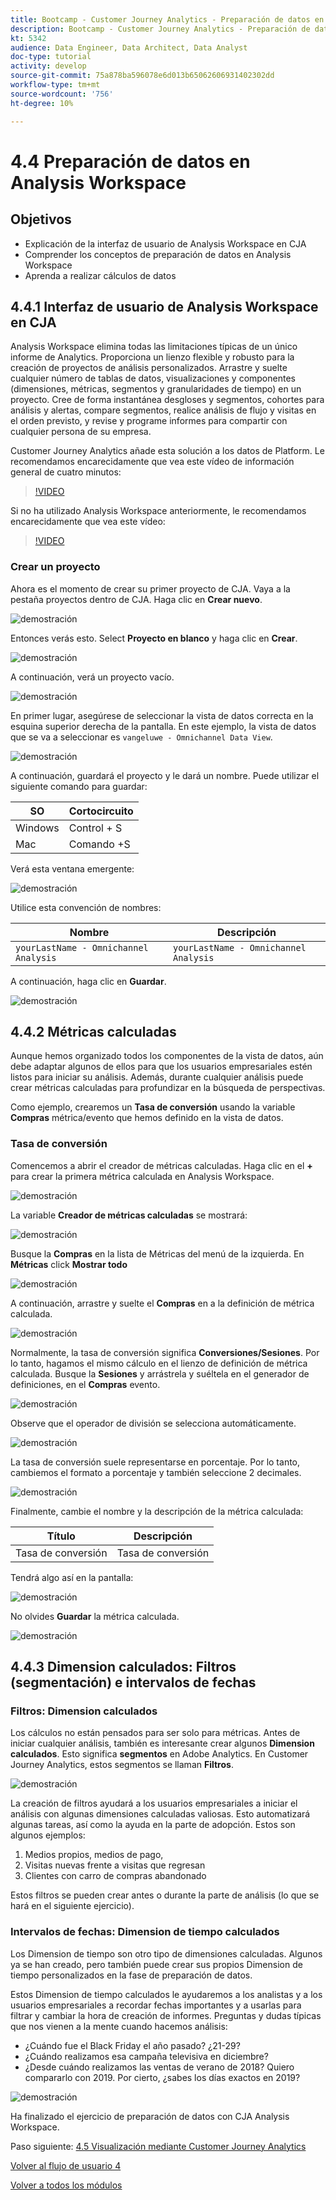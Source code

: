 ```yaml
---
title: Bootcamp - Customer Journey Analytics - Preparación de datos en Analysis Workspace - Brasil
description: Bootcamp - Customer Journey Analytics - Preparación de datos en Analysis Workspace - Brasil
kt: 5342
audience: Data Engineer, Data Architect, Data Analyst
doc-type: tutorial
activity: develop
source-git-commit: 75a878ba596078e6d013b65062606931402302dd
workflow-type: tm+mt
source-wordcount: '756'
ht-degree: 10%

---
```


# 4.4 Preparación de datos en Analysis Workspace

## Objetivos

- Explicación de la interfaz de usuario de Analysis Workspace en CJA
- Comprender los conceptos de preparación de datos en Analysis Workspace
- Aprenda a realizar cálculos de datos

## 4.4.1 Interfaz de usuario de Analysis Workspace en CJA

Analysis Workspace elimina todas las limitaciones típicas de un único informe de Analytics. Proporciona un lienzo flexible y robusto para la creación de proyectos de análisis personalizados. Arrastre y suelte cualquier número de tablas de datos, visualizaciones y componentes (dimensiones, métricas, segmentos y granularidades de tiempo) en un proyecto. Cree de forma instantánea desgloses y segmentos, cohortes para análisis y alertas, compare segmentos, realice análisis de flujo y visitas en el orden previsto, y revise y programe informes para compartir con cualquier persona de su empresa.

Customer Journey Analytics añade esta solución a los datos de Platform. Le recomendamos encarecidamente que vea este vídeo de información general de cuatro minutos:

>[!VIDEO](https://video.tv.adobe.com/v/35109?quality=12&learn=on)

Si no ha utilizado Analysis Workspace anteriormente, le recomendamos encarecidamente que vea este vídeo:

>[!VIDEO](https://video.tv.adobe.com/v/26266?quality=12&learn=on)

### Crear un proyecto

Ahora es el momento de crear su primer proyecto de CJA. Vaya a la pestaña proyectos dentro de CJA.
Haga clic en **Crear nuevo**.

![demostración](./images/prmenu.png)

Entonces verás esto. Select **Proyecto en blanco** y haga clic en **Crear**.

![demostración](./images/prmenu1.png)

A continuación, verá un proyecto vacío.

![demostración](./images/premptyprojects.png)

En primer lugar, asegúrese de seleccionar la vista de datos correcta en la esquina superior derecha de la pantalla. En este ejemplo, la vista de datos que se va a seleccionar es `vangeluwe - Omnichannel Data View`.

![demostración](./images/prdv.png)

A continuación, guardará el proyecto y le dará un nombre. Puede utilizar el siguiente comando para guardar:

| SO | Cortocircuito |
| ----------------- |-------------| 
| Windows | Control + S |
| Mac | Comando +S |

Verá esta ventana emergente:

![demostración](./images/prsave.png)

Utilice esta convención de nombres:

| Nombre | Descripción |
| ----------------- |-------------| 
| `yourLastName - Omnichannel Analysis` | `yourLastName - Omnichannel Analysis` |

A continuación, haga clic en **Guardar**.

![demostración](./images/prsave2.png)

## 4.4.2 Métricas calculadas

Aunque hemos organizado todos los componentes de la vista de datos, aún debe adaptar algunos de ellos para que los usuarios empresariales estén listos para iniciar su análisis. Además, durante cualquier análisis puede crear métricas calculadas para profundizar en la búsqueda de perspectivas.

Como ejemplo, crearemos un **Tasa de conversión** usando la variable **Compras** métrica/evento que hemos definido en la vista de datos.

### Tasa de conversión

Comencemos a abrir el creador de métricas calculadas. Haga clic en el **+** para crear la primera métrica calculada en Analysis Workspace.

![demostración](./images/pradd.png)

La variable **Creador de métricas calculadas** se mostrará:

![demostración](./images/prbuilder.png)

Busque la **Compras** en la lista de Métricas del menú de la izquierda. En **Métricas** click **Mostrar todo**

![demostración](./images/calcbuildercr1.png)

A continuación, arrastre y suelte el **Compras** en a la definición de métrica calculada.

![demostración](./images/calcbuildercr2.png)

Normalmente, la tasa de conversión significa **Conversiones/Sesiones**. Por lo tanto, hagamos el mismo cálculo en el lienzo de definición de métrica calculada. Busque la **Sesiones** y arrástrela y suéltela en el generador de definiciones, en el **Compras** evento.

![demostración](./images/calcbuildercr3.png)

Observe que el operador de división se selecciona automáticamente.

![demostración](./images/calcbuildercr4.png)

La tasa de conversión suele representarse en porcentaje. Por lo tanto, cambiemos el formato a porcentaje y también seleccione 2 decimales.

![demostración](./images/calcbuildercr5.png)

Finalmente, cambie el nombre y la descripción de la métrica calculada:

| Título | Descripción |
| ----------------- |-------------| 
| Tasa de conversión | Tasa de conversión |

Tendrá algo así en la pantalla:

![demostración](./images/calcbuildercr6.png)

No olvides **Guardar** la métrica calculada.

![demostración](./images/pr9.png)

## 4.4.3 Dimension calculados: Filtros (segmentación) e intervalos de fechas

### Filtros: Dimension calculados

Los cálculos no están pensados para ser solo para métricas. Antes de iniciar cualquier análisis, también es interesante crear algunos **Dimension calculados**. Esto significa **segmentos** en Adobe Analytics. En Customer Journey Analytics, estos segmentos se llaman **Filtros**.

![demostración](./images/prfilters.png)

La creación de filtros ayudará a los usuarios empresariales a iniciar el análisis con algunas dimensiones calculadas valiosas. Esto automatizará algunas tareas, así como la ayuda en la parte de adopción. Estos son algunos ejemplos:

1. Medios propios, medios de pago,
2. Visitas nuevas frente a visitas que regresan
3. Clientes con carro de compras abandonado

Estos filtros se pueden crear antes o durante la parte de análisis (lo que se hará en el siguiente ejercicio).

### Intervalos de fechas: Dimension de tiempo calculados

Los Dimension de tiempo son otro tipo de dimensiones calculadas. Algunos ya se han creado, pero también puede crear sus propios Dimension de tiempo personalizados en la fase de preparación de datos.

Estos Dimension de tiempo calculados le ayudaremos a los analistas y a los usuarios empresariales a recordar fechas importantes y a usarlas para filtrar y cambiar la hora de creación de informes. Preguntas y dudas típicas que nos vienen a la mente cuando hacemos análisis:

- ¿Cuándo fue el Black Friday el año pasado? ¿21-29?
- ¿Cuándo realizamos esa campaña televisiva en diciembre?
- ¿Desde cuándo realizamos las ventas de verano de 2018? Quiero compararlo con 2019. Por cierto, ¿sabes los días exactos en 2019?

![demostración](./images/timedimensions.png)

Ha finalizado el ejercicio de preparación de datos con CJA Analysis Workspace.

Paso siguiente: [4.5 Visualización mediante Customer Journey Analytics](./ex5.md)

[Volver al flujo de usuario 4](./uc4.md)

[Volver a todos los módulos](./../../overview.md)
